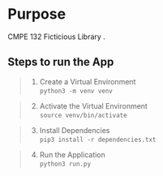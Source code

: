 # Purpose
CMPE 132 Ficticious Library .

## Steps to run the App



> 1. Create a Virtual Environment<br>
`python3 -m venv venv`<br>

> 2. Activate the Virtual Environment<br>
`source venv/bin/activate`<br>

> 3. Install Dependencies<br>
`pip3 install -r dependencies.txt`<br>

> 4. Run the Application<br>
`python3 run.py`<br>
